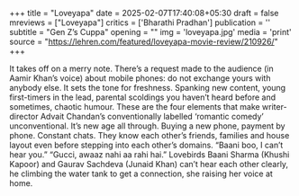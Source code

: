 +++
title = "Loveyapa"
date = 2025-02-07T17:40:08+05:30
draft = false
mreviews = ["Loveyapa"]
critics = ['Bharathi Pradhan']
publication = ''
subtitle = "Gen Z’s Cuppa"
opening = ""
img = 'loveyapa.jpg'
media = 'print'
source = "https://lehren.com/featured/loveyapa-movie-review/210926/"
+++

It takes off on a merry note. There’s a request made to the audience (in Aamir Khan’s voice) about mobile phones: do not exchange yours with anybody else. It sets the tone for freshness. Spanking new content, young first-timers in the lead, parental scoldings you haven’t heard before and sometimes, chaotic humour. These are the four elements that make writer-director Advait Chandan’s conventionally labelled ‘romantic comedy’ unconventional. It’s new age all through. Buying a new phone, payment by phone. Constant chats. They know each other’s friends, families and house layout even before stepping into each other’s domains. “Baani boo, I can’t hear you.” “Gucci, awaaz nahi aa rahi hai.” Lovebirds Baani Sharma (Khushi Kapoor) and Gaurav Sachdeva (Junaid Khan) can’t hear each other clearly, he climbing the water tank to get a connection, she raising her voice at home.
